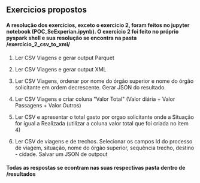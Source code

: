 ## Exercicios propostos

#### A resolução dos exercícios, exceto o exercicio 2, foram feitos no jupyter notebook (POC_SeExperian.ipynb). O exercício 2 foi feito no próprio pyspark shell e sua resolução se encontra na pasta /exercício_2_csv_to_xml/

1) Ler CSV Viagens e gerar output Parquet

2) Ler CSV Viagens e gerar output XML

3) Ler CSV Viagens, ordenar por nome do órgão superior e nome do órgão solicitante em ordem decrescente. Gerar JSON do resultado.

4) Ler CSV Viagens e criar coluna "Valor Total" (Valor diária + Valor Passagens + Valor Outros)

5) Ler CSV e apresentar o total gasto por orgao solicitante onde a Situação for igual a Realizada (utilizar a coluna valor total que foi criada no item 4)

6) Ler CSV de viagens e de trechos. Selecionar os campos Id do processo de viagem, situação, nome do órgão superior, sequência trecho, destino - cidade. Salvar um JSON de outpout

#### Todas as respostas se econtram nas suas respectivas pasta dentro de /resultados
